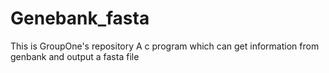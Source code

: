 # Genebank_fasta
This is GroupOne's repository
A c program which can get information from genbank and output a fasta file

